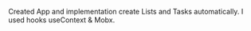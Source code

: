 Created App and implementation create Lists and Tasks automatically.
I used hooks useContext & Mobx.